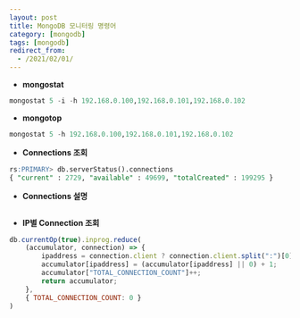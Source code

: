 ```yaml
---
layout: post
title: MongoDB 모니터링 명령어
category: [mongodb]
tags: [mongodb]
redirect_from:
  - /2021/02/01/
---
```


- **mongostat**
```sql
mongostat 5 -i -h 192.168.0.100,192.168.0.101,192.168.0.102
```

- **mongotop**
```sql
mongostat 5 -h 192.168.0.100,192.168.0.101,192.168.0.102
```

- **Connections 조회**  
```sql  
rs:PRIMARY> db.serverStatus().connections
{ "current" : 2729, "available" : 49699, "totalCreated" : 199295 }
```

- **Connections 설명**  
```

```  

- **IP별 Connection 조회**   
```jsx
db.currentOp(true).inprog.reduce(
    (accumulator, connection) => {
        ipaddress = connection.client ? connection.client.split(":")[0] : "unknown";
        accumulator[ipaddress] = (accumulator[ipaddress] || 0) + 1;
        accumulator["TOTAL_CONNECTION_COUNT"]++;
        return accumulator;
    },
    { TOTAL_CONNECTION_COUNT: 0 }
)
```

